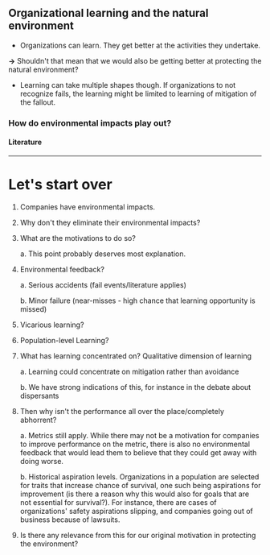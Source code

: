 ## Organizational learning and the natural environment

* Organizations can learn. They get better at the activities they undertake.

**->** Shouldn't that mean that we would also be getting better at protecting the natural environment?

* Learning can take multiple shapes though. If organizations to not recognize fails, the learning might be limited to learning of mitigation of the fallout.

### How do environmental impacts play out?

#### Literature

---

# Let's start over

1. Companies have environmental impacts.

2. Why don't they eliminate their environmental impacts?

3. What are the motivations to do so?

    a. This point probably deserves most explanation.

4. Environmental feedback?

    a. Serious accidents (fail events/literature applies)

    b. Minor failure (near-misses - high chance that learning opportunity is missed)

5. Vicarious learning?

6. Population-level Learning?

7. What has learning concentrated on? Qualitative dimension of learning

    a. Learning could concentrate on mitigation rather than avoidance

    b. We have strong indications of this, for instance in the debate about dispersants

8. Then why isn't the performance all over the place/completely abhorrent?

    a. Metrics still apply. While there may not be a motivation for companies to improve performance on the metric, there is also no environmental feedback that would lead them to believe that they could get away with doing worse.

    b. Historical aspiration levels. Organizations in a population are selected for traits that increase chance of survival, one such being aspirations for improvement (is there a reason why this would also for goals that are not essential for survival?). For instance, there are cases of organizations' safety aspirations slipping, and companies going out of business because of lawsuits.

9. Is there any relevance from this for our original motivation in protecting the environment?